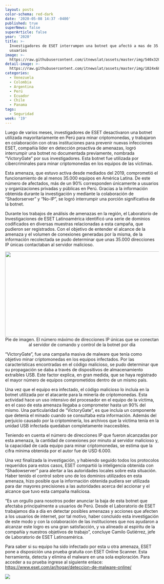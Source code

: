 ```yaml
---
layout: posts
color-schema: red-dark
date: '2020-05-08 14:37 -0400'
published: true
superNews: false
superArticle: false
year: '2020'
title: >-
  Investigadores de ESET interrumpen una botnet que afectó a mas de 35.000
  usuarios
image: >-
  https://raw.githubusercontent.com/itnewslat/assets/master/img/540x320/botnet-referencial-p.jpg
detail-image: >-
  https://raw.githubusercontent.com/itnewslat/assets/master/img/1024x680/botnet-referencial-g.jpg
categories:
  - Venezuela
  - Colombia
  - Argentina
  - Perú
  - Ecuador
  - Chile
  - Panama
tags:
  - Seguridad
week: '19'
---
```

Luego de varios meses, investigadores de ESET desactivaron una botnet utilizada mayoritariamente en Perú para minar criptomonedas, y trabajaron en colaboración con otras instituciones para prevenir nuevas infecciones
ESET, compañía líder en detección proactiva de amenazas, logró interrumpir una botnet no documentada previamente, nombrada “VictoryGate” por sus investigadores. Esta botnet fue utilizada por cibercriminales para minar criptomonedas en los equipos de las víctimas.

Esta amenaza, que estuvo activa desde mediados del 2019, comprometió el funcionamiento de al menos 35.000 equipos en América Latina. De este número de afectados, más de un 90% corresponden únicamente a usuarios y organizaciones privadas y públicas en Perú. Gracias a la información obtenida durante la investigación y mediante la colaboración de “Shadorserver” y “No-IP”, se logró interrumpir una porción significativa de la botnet.

Durante los trabajos de análisis de amenazas en la región, el Laboratorio de Investigaciones de ESET Latinoamérica identificó una serie de dominios codificados en diversas muestras relacionadas a esta campaña, que pudieron ser registrados. Con el objetivo de entender el alcance de la amenaza y el volumen de conexiones generadas por la misma, de la información recolectada se pudo determinar que unas 35.000 direcciones IP únicas contactaban al servidor malicioso.

<center>
<div class='img'><img class="alignnone" src="https://www.eset.com/fileadmin/ESET/LATAM/Prensa/Gr%C3%A1fico_VictoryGate.png" alt="" width="650" height="280" /><span>Pie de imagen. El número máximo de direcciones IP únicas que se conectan al servidor de comando y control de la botnet por día</span></div>
</center>

“VictoryGate”, fue una campaña masiva de malware que tenía como objetivo minar criptomonedas en los equipos infectados. Por las características encontradas en el código malicioso, se pudo determinar que su propagación se daba a través de dispositivos de almacenamiento extraíbles USB. Este factor explica, en gran medida, que se haya registrado el mayor número de equipos comprometidos dentro de un mismo país.

Una vez que el equipo era infectado, el código malicioso lo incluía en la botnet utilizada por el atacante para la minería de criptomonedas. Esta actividad hace un uso intensivo del procesador en el equipo de la víctima, en el caso de esta amenaza llegaba a comprometer hasta un 90% del mismo. Una particularidad de “VictoryGate”, es que incluía un componente que detenía el minado cuando se consultaba esta información. Además del perjuicio causado por la criptominería, los archivos que la víctima tenía en la unidad USB infectada quedaban completamente inaccesibles.

Teniendo en cuenta el número de direcciones IP que fueron alcanzadas por esta amenaza, la cantidad de conexiones por minuto al servidor malicioso y, la capacidad de cada equipo para minar criptomonedas, se estima que la cifra mínima obtenida por el autor fue de USD 6.000. 

Una vez finalizada la investigación, y habiendo seguido todos los protocolos requeridos para estos casos, ESET compartió la inteligencia obtenida con “Shadowserver” para alertar a las autoridades locales sobre esta situación. Haber tenido el control sobre uno de los dominios utilizados en esta amenaza, hizo posible que la información obtenida pudiera ser utilizada para dar mayores precisiones a las autoridades acerca del accionar y el alcance que tuvo esta campaña maliciosa.

“Es un orgullo para nosotros poder anunciar la baja de esta botnet que afectaba principalmente a usuarios de Perú. Desde el Laboratorio de ESET trabajamos día a día en detectar posibles amenazas y acciones que afecten a los usuarios de internet, por tal motivo, haber concluido esta investigación de este modo y con la colaboración de las instituciones que nos ayudaron a alcanzar este logro es una gran satisfacción, y va alineado al espíritu de la compañía y nuestros objetivos de trabajo”, concluye Camilo Gutiérrez, jefe de Laboratorio de ESET Latinoamérica. 

Para  saber si su equipo ha sido infectado por esta u otra amenaza, ESET pone a disposición una prueba gratuita con ESET Online Scanner. Esta herramienta, detecta y elimina el malware en una sola exploración. Para acceder a su prueba ingrese al siguiente enlace: https://www.eset.com/ar/hogar/deteccion-de-malware-online/

<img src="https://tracker.metricool.com/c3po.jpg?hash=56f88a41e39ab42c063cc51676587a04"/>